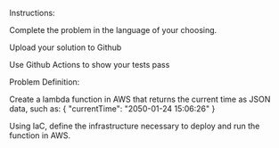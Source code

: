 Instructions:

Complete the problem in the language of your choosing.

Upload your solution to Github

Use Github Actions to show your tests pass

Problem Definition:

Create a lambda function in AWS that returns the current time as JSON data, such as: { "currentTime": "2050-01-24 15:06:26" }

Using IaC, define the infrastructure necessary to deploy and run the function in AWS.
